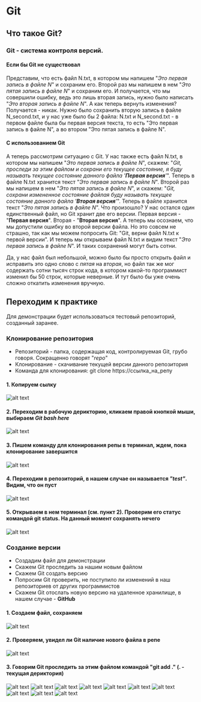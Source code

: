 # Git

## Что такое Git?
### Git - система контроля версий.
#### Если бы Git не существовал
Представим, что есть файл N.txt, в котором мы напишем "*Это первая запись в файле N*" и сохраним его. Второй раз мы напишем в нем "*Это пятая запись в файле N*" и сохраним его.
И получается, что мы совершили ошибку, ведь это лишь вторая запись, нужно было написать "*Это вторая запись в файле N*". А как теперь вернуть изменения? Получается - никак.
Нужно было сохранить вторую запись в файле N_second.txt, и у нас уже было бы 2 файла: N.txt и N_second.txt - в первом файле была бы первая версия текста,
то есть "Это первая запись в файле N", а во втором "Это пятая запись в файле N".

#### С использованием Git
А теперь рассмотрим ситуацию с Git. У нас также есть файл N.txt, в котором мы напишем "*Это первая запись в файле N*", скажем: "*Git, проследи за этим файлом и сохрани его текущее состояние, я буду называть текущее состояние данного файла '**Первая версия**'*". Теперь в файле N.txt хранится текст "*Это первая запись в файле N*".
Второй раз мы напишем в нем "*Это пятая запись в файле N*", и скажем: "*Git, сохрани измененное состояние файлая буду называть текущее состояние данного файла '**Вторая версия**'*". Теперь в файле хранится текст "*Это пятая запись в файле N*".
Что произошло? У нас остался один единственный файл, но Git хранит две его версии. Первая версия - "**Первая версия**". Вторая - "**Вторая версия**".
А теперь мы осознаем, что мы допустили ошибку во второй версии файла. Но это совсем не страшно, так как мы можем попросить Git: "Git, верни файл N.txt к первой версии".
И теперь мы открываем файл N.txt и видим текст "*Это первая запись в файле N*". И таких сохранений могут быть сотни.

Да, у нас файл был небольшой, можно было бы просто открыть файл и исправить это одно слово с *пятая* на *вторая*,
но файл так же мог содержать сотни тысяч строк кода, в котором какой-то программист изменил бы 50 строк, которые неверные. И тут было бы уже очень сложно откатить изменения вручную.

## Переходим к практике
Для демонстрации будет использоваться тестовый репозиторий, созданный заранее.

### Клонирование репозитория
* Репозиторий - папка, содержащая код, контролируемая Git, грубо говоря. Сокращенно говорят "*repo*"
* Клонирование - скачивание текущей версии данного репозитория
* Команда для клонирования: git clone https://ссылка_на_репу

#### 1. Копируем сылку 
![alt text](https://github.com/2048-IT-Engineers/library_service/blob/master/docs/assets/git_tutor/1.png)
#### 2. Переходим в рабочую дерикторию, кликаем правой кнопкой мыши, выбираем *Git bash here*
![alt text](https://github.com/2048-IT-Engineers/library_service/blob/master/docs/assets/git_tutor/2.png)
#### 3. Пишем команду для клонирования репы в терминал, ждем, пока клонирование завершится
![alt text](https://github.com/2048-IT-Engineers/library_service/blob/master/docs/assets/git_tutor/3.png)
#### 4. Переходим в репозиторий, в нашем случае он называется *"test"*. Видим, что он пуст
![alt text](https://github.com/2048-IT-Engineers/library_service/blob/master/docs/assets/git_tutor/4.png)
#### 5. Открываем в нем терминал (см. пункт 2). Проверим его статус командой git status. На данный момент сохранять нечего
![alt text](https://github.com/2048-IT-Engineers/library_service/blob/master/docs/assets/git_tutor/5.png)

### Создание версии
* Создадим файл для демонстрации
* Скажем Git проследить за нашим новым файлом
* Скажем Git создать версию
* Попросим Git проверить, не поступило ли изменений в наш репозиториев от других программистов
* Скажем Git отослать новую версию на удаленное хранилище, в нашем случае - **GitHub**

#### 1. Создаем файл, сохраняем
![alt text](https://github.com/2048-IT-Engineers/library_service/blob/master/docs/assets/git_tutor/6.png)
#### 2. Проверяем, увидел ли Git наличие нового файла в репе
![alt text](https://github.com/2048-IT-Engineers/library_service/blob/master/docs/assets/git_tutor/7.png)
#### 3. Говорим Git проследить за этим файлом командой "git add ." (. - текущая дериктория)
![alt text](https://github.com/2048-IT-Engineers/library_service/blob/master/docs/assets/git_tutor/8.png)
![alt text](https://github.com/2048-IT-Engineers/library_service/blob/master/docs/assets/git_tutor/9.png)
![alt text](https://github.com/2048-IT-Engineers/library_service/blob/master/docs/assets/git_tutor/10.png)
![alt text](https://github.com/2048-IT-Engineers/library_service/blob/master/docs/assets/git_tutor/11.png)
![alt text](https://github.com/2048-IT-Engineers/library_service/blob/master/docs/assets/git_tutor/12.png)
![alt text](https://github.com/2048-IT-Engineers/library_service/blob/master/docs/assets/git_tutor/13.png)
![alt text](https://github.com/2048-IT-Engineers/library_service/blob/master/docs/assets/git_tutor/14.png)
![alt text](https://github.com/2048-IT-Engineers/library_service/blob/master/docs/assets/git_tutor/15.png)
![alt text](https://github.com/2048-IT-Engineers/library_service/blob/master/docs/assets/git_tutor/16.png)
![alt text](https://github.com/2048-IT-Engineers/library_service/blob/master/docs/assets/git_tutor/17.png)
